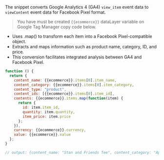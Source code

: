 The snippet converts Google Analytics 4 (GA4) `view_item` event data to `viewContent` event data for Facebook Pixel format.

> You have must be created `{{ecommerce}}` dataLayer variable on Google Tag Manager copy code below.

- Uses .map() to transform each item into a Facebook Pixel-compatible object.
- Extracts and maps information such as product name, category, ID, and price.
- This conversion facilitates integrated analysis between GA4 and Facebook Pixel.

```js
function () {
  return {
    content_name: {{ecommerce}}.items[0].item_name,
    content_category: {{ecommerce}}.items[0].item_category,
    content_type: "product",
    content_ids: [{{ecommerce}}.items[0].item_id],
    contents: {{ecommerce}}.items.map(function(item) {
      return {
        id: item.item_id,
        quantity: item.quantity,
        item_price: item.price
      };
    }),
    currency: {{ecommerce}}.currency,
    value: {{ecommerce}}.value
  };
}

```

```js
// output: {content_name: "Stan and Friends Tee", content_category: "Apparel", content_type: "product", content_ids: ["SKU_12345"], contents: [{id: "SKU_12345", quantity: 1, item_price: 9.99}], currency: "USD", value: 7.77}
```

